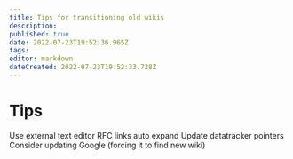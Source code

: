 ```yaml
---
title: Tips for transitioning old wikis
description: 
published: true
date: 2022-07-23T19:52:36.965Z
tags: 
editor: markdown
dateCreated: 2022-07-23T19:52:33.728Z
---
```


# Tips

Use external text editor
RFC links auto expand
Update datatracker pointers
Consider updating Google (forcing it to find new wiki)
